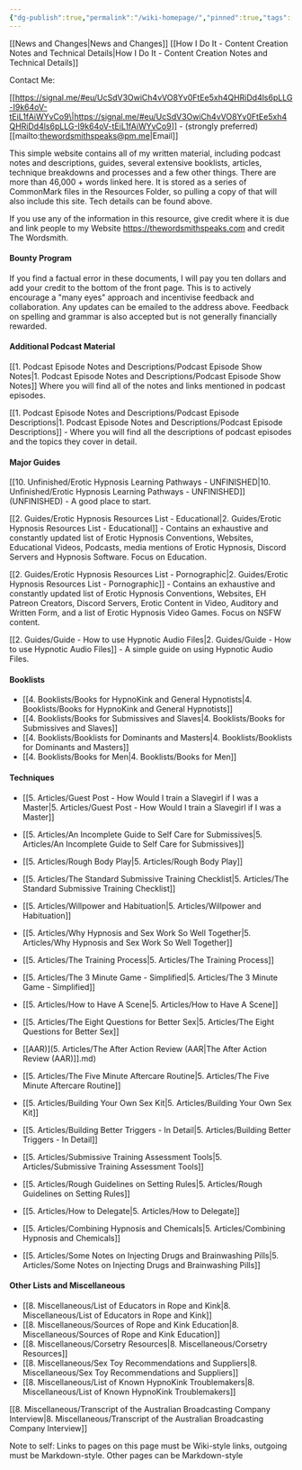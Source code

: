 ```yaml
---
{"dg-publish":true,"permalink":"/wiki-homepage/","pinned":true,"tags":["gardenEntry"],"updated":"2025-07-20T12:21:58.198+08:00"}
---
```



[[News and Changes\|News and Changes]]
[[How I Do It - Content Creation Notes and Technical Details\|How I Do It - Content Creation Notes and Technical Details]]

Contact Me:

[[https://signal.me/#eu/UcSdV3OwiCh4vVO8Yv0FtEe5xh4QHRiDd4ls6pLLG-I9k64oV-tEiL1fAiWYvCo9\|https://signal.me/#eu/UcSdV3OwiCh4vVO8Yv0FtEe5xh4QHRiDd4ls6pLLG-I9k64oV-tEiL1fAiWYvCo9]] - (strongly preferred)
[[mailto:thewordsmithspeaks@pm.me\|Email]]

This simple website contains all of my written material, including podcast notes and descriptions, guides, several extensive booklists, articles, technique breakdowns and processes and a few other things. There are more than 46,000 + words linked here. It is stored as a series of CommonMark files in the Resources Folder, so pulling a copy of that will also include this site. Tech details can be found above.

If you use any of the information in this resource, give credit where it is due and link people to my Website https://thewordsmithspeaks.com and credit The Wordsmith.

#### Bounty Program

If you find a factual error in these documents, I will pay you ten dollars and add your credit to the bottom of the front page. This is to actively encourage a "many eyes" approach and incentivise feedback and collaboration. Any updates can be emailed to the address above. Feedback on spelling and grammar is also accepted but is not generally financially rewarded.

#### Additional Podcast Material

[[1. Podcast Episode Notes and Descriptions/Podcast Episode Show Notes\|1. Podcast Episode Notes and Descriptions/Podcast Episode Show Notes]] Where you will find all of the notes and links mentioned in podcast episodes.

[[1. Podcast Episode Notes and Descriptions/Podcast Episode Descriptions\|1. Podcast Episode Notes and Descriptions/Podcast Episode Descriptions]] - Where you will find all the descriptions of podcast episodes and the topics they cover in detail.

#### Major Guides

[[10. Unfinished/Erotic Hypnosis Learning Pathways - UNFINISHED\|10. Unfinished/Erotic Hypnosis Learning Pathways - UNFINISHED]] (UNFINISHED) - A good place to start.

[[2. Guides/Erotic Hypnosis Resources List - Educational\|2. Guides/Erotic Hypnosis Resources List - Educational]] - Contains an exhaustive and constantly updated list of Erotic Hypnosis Conventions, Websites, Educational Videos, Podcasts, media mentions of Erotic Hypnosis, Discord Servers and Hypnosis Software. Focus on Education.

[[2. Guides/Erotic Hypnosis Resources List - Pornographic\|2. Guides/Erotic Hypnosis Resources List - Pornographic]] - Contains an exhaustive and constantly updated list of Erotic Hypnosis Conventions, Websites, EH Patreon Creators, Discord Servers, Erotic Content in Video, Auditory and Written Form, and a list of Erotic Hypnosis Video Games. Focus on NSFW content.

[[2. Guides/Guide - How to use Hypnotic Audio Files\|2. Guides/Guide - How to use Hypnotic Audio Files]] - A simple guide on using Hypnotic Audio Files.

#### Booklists

- [[4. Booklists/Books for HypnoKink and General Hypnotists\|4. Booklists/Books for HypnoKink and General Hypnotists]]
- [[4. Booklists/Books for Submissives and Slaves\|4. Booklists/Books for Submissives and Slaves]]
- [[4. Booklists/Booklists for Dominants and Masters\|4. Booklists/Booklists for Dominants and Masters]]
- [[4. Booklists/Books for Men\|4. Booklists/Books for Men]]

#### Techniques

- [[5. Articles/Guest Post - How Would I train a Slavegirl if I was a Master\|5. Articles/Guest Post - How Would I train a Slavegirl if I was a Master]]

- [[5. Articles/An Incomplete Guide to Self Care for Submissives\|5. Articles/An Incomplete Guide to Self Care for Submissives]]

- [[5. Articles/Rough Body Play\|5. Articles/Rough Body Play]]
- [[5. Articles/The Standard Submissive Training Checklist\|5. Articles/The Standard Submissive Training Checklist]]
- [[5. Articles/Willpower and Habituation\|5. Articles/Willpower and Habituation]]
- [[5. Articles/Why Hypnosis and Sex Work So Well Together\|5. Articles/Why Hypnosis and Sex Work So Well Together]]
- [[5. Articles/The Training Process\|5. Articles/The Training Process]]

- [[5. Articles/The 3 Minute Game - Simplified\|5. Articles/The 3 Minute Game - Simplified]]
- [[5. Articles/How to Have A Scene\|5. Articles/How to Have A Scene]]
- [[5. Articles/The Eight Questions for Better Sex\|5. Articles/The Eight Questions for Better Sex]]
- [[AAR)](5. Articles/The After Action Review (AAR\|The After Action Review (AAR)]].md)
- [[5. Articles/The Five Minute Aftercare Routine\|5. Articles/The Five Minute Aftercare Routine]]
- [[5. Articles/Building Your Own Sex Kit\|5. Articles/Building Your Own Sex Kit]]
- [[5. Articles/Building Better Triggers - In Detail\|5. Articles/Building Better Triggers - In Detail]]

- [[5. Articles/Submissive Training Assessment Tools\|5. Articles/Submissive Training Assessment Tools]]
- [[5. Articles/Rough Guidelines on Setting Rules\|5. Articles/Rough Guidelines on Setting Rules]]
- [[5. Articles/How to Delegate\|5. Articles/How to Delegate]]
- [[5. Articles/Combining Hypnosis and Chemicals\|5. Articles/Combining Hypnosis and Chemicals]]
- [[5. Articles/Some Notes on Injecting Drugs and Brainwashing Pills\|5. Articles/Some Notes on Injecting Drugs and Brainwashing Pills]]

#### Other Lists and Miscellaneous

- [[8. Miscellaneous/List of Educators in Rope and Kink\|8. Miscellaneous/List of Educators in Rope and Kink]]
- [[8. Miscellaneous/Sources of Rope and Kink Education\|8. Miscellaneous/Sources of Rope and Kink Education]]
- [[8. Miscellaneous/Corsetry Resources\|8. Miscellaneous/Corsetry Resources]]
- [[8. Miscellaneous/Sex Toy Recommendations and Suppliers\|8. Miscellaneous/Sex Toy Recommendations and Suppliers]]
- [[8. Miscellaneous/List of Known HypnoKink Troublemakers\|8. Miscellaneous/List of Known HypnoKink Troublemakers]]

[[8. Miscellaneous/Transcript of the Australian Broadcasting Company Interview\|8. Miscellaneous/Transcript of the Australian Broadcasting Company Interview]]

Note to self: Links to pages on this page must be Wiki-style links, outgoing must be Markdown-style. Other pages can be Markdown-style
